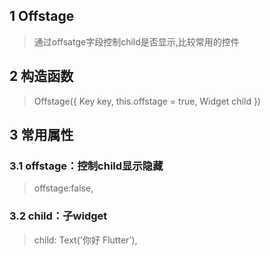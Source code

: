 ## **1 Offstage**
> 通过offsatge字段控制child是否显示,比较常用的控件

## **2 构造函数** 
> Offstage({ 
>     Key key, 
>     this.offstage = true, 
>     Widget child 
> })

## **3 常用属性** 
### **3.1 offstage：控制child显示隐藏**
> offstage:false,

### **3.2 child：子widget**
> child: Text('你好 Flutter'),
